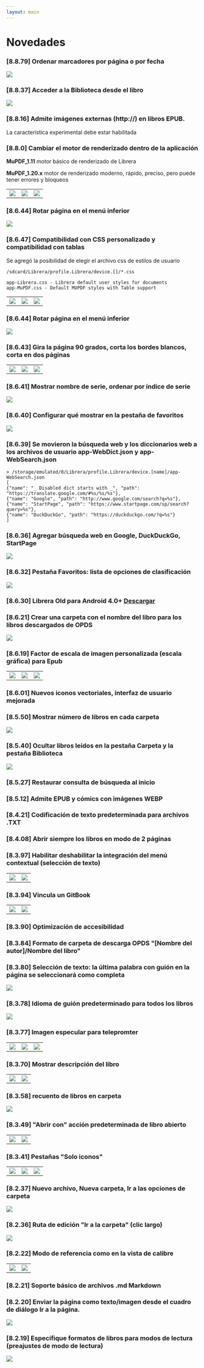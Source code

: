 ```yaml
---
layout: main
---
```


# Novedades

### [8.8.79] Ordenar marcadores por página o por fecha
<img class="i" src="8.8.79.png" />

### [8.8.37] Acceder a la Biblioteca desde el libro
<img class="i" src="8.8.37.png" />

### [8.8.16] Admite imágenes externas (http://) en libros EPUB.

La característica experimental debe estar habilitada

### [8.8.0] Cambiar el motor de renderizado dentro de la aplicación

**MuPDF_1.11** motor básico de renderizado de Librera

**MuPDF_1.20.x** motor de renderizado moderno, rápido, preciso, pero puede tener errores y bloqueos

||||
|-|-|-|
|![](8.8.0a.png)|![](8.8.0b.png)|![](8.8.0c.png)|

### [8.6.44] Rotar página en el menú inferior
<img class="i" src="8.6.44.png" />

### [8.6.47] Compatibilidad con CSS personalizado y compatibilidad con tablas
Se agregó la posibilidad de elegir el archivo css de estilos de usuario
```
/sdcard/Librera/profile.Librera/device.[]/*.css

app-Librera.css - Librera default user styles for documents
app-MuPDF.css - Default MUPDF styles with Table support
```

||||
|-|-|-|
|![](8.6.47a.png)|![](8.6.47b.png)|![](8.6.47c.png)|

### [8.6.44] Rotar página en el menú inferior
<img class="i" src="8.6.44.png" />


### [8.6.43] Gira la página 90 grados, corta los bordes blancos, corta en dos páginas

||||
|-|-|-|
|![](8.6.43a.png)|![](8.6.43b.png)|![](8.6.43c.png)|

### [8.6.41] Mostrar nombre de serie, ordenar por índice de serie
<img class="i" src="8.6.41.png" />

### [8.6.40] Configurar qué mostrar en la pestaña de favoritos
<img class="i" src="8.6.40.png" />

### [8.6.39] Se movieron la búsqueda web y los diccionarios web a los archivos de usuario app-WebDict.json y app-WebSearch.json

```
> /storage/emulated/0/Librera/profile.Librera/device.[name]/app-WebSearch.json
[
{"name": "_ Disabled dict starts with _", "path": "https://translate.google.com/#%s/%s/%s"},
{"name": "Google", "path": "http://www.google.com/search?q=%s"},
{"name": "StartPage", "path": "https://www.startpage.com/sp/search?query=%s"},
{"name": "DuckDuckGo", "path": "https://duckduckgo.com/?q=%s"}
]
```

### [8.6.36] Agregar búsqueda web en Google, DuckDuckGo, StartPage
<img class="i" src="8.6.36.png" />


### [8.6.32] Pestaña Favoritos: lista de opciones de clasificación
<img class="i" src="8.6.32.png" />

### [8.6.30] Librera Old para Android 4.0+ [Descargar](https://github.com/foobnix/LibreraReader/releases/)
### [8.6.21] Crear una carpeta con el nombre del libro para los libros descargados de OPDS
<img class="i" src="8.6.21.png" />

### [8.6.19] Factor de escala de imagen personalizada (escala gráfica) para Epub

||||
|-|-|-|
|![](8.6.19a.png)|![](8.6.19.png)|![](8.6.19b.png)|

### [8.6.01] Nuevos iconos vectoriales, interfaz de usuario mejorada
### [8.5.50] Mostrar número de libros en cada carpeta
<img class="i" src="8.5.50.png" />

### [8.5.40] Ocultar libros leídos en la pestaña Carpeta y la pestaña Biblioteca
<img class="i" src="8.5.40.png" />


### [8.5.27] Restaurar consulta de búsqueda al inicio

### [8.5.12] Admite EPUB y cómics con imágenes WEBP
### [8.4.21] Codificación de texto predeterminada para archivos .TXT
### [8.4.08] Abrir siempre los libros en modo de 2 páginas

### [8.3.97] Habilitar deshabilitar la integración del menú contextual (selección de texto)
|||
|-|-|
|![](8.3.97a.png)|![](8.3.97b.png)|

### [8.3.94] Vincula un GitBook

|||
|-|-|
|![](8.3.94a.png)|![](8.3.94b.png)|

### [8.3.90] Optimización de accesibilidad

### [8.3.84] Formato de carpeta de descarga OPDS &quot;[Nombre del autor]/Nombre del libro&quot;

### [8.3.80] Selección de texto: la última palabra con guión en la página se seleccionará como completa

<img class="i" src="8.3.80.png" />

### [8.3.78] Idioma de guión predeterminado para todos los libros

<img class="i" src="8.3.78.png" />

### [8.3.77] Imagen especular para telepromter

||||
|-|-|-|
|![](8.3.77c.jpg)|![](8.3.77a.jpg)|![](8.3.77b.jpg)|

### [8.3.70] Mostrar descripción del libro

|||
|-|-|
|![](8.3.70a.jpg)|![](8.3.70b.jpg)|


### [8.3.58] recuento de libros en carpeta

<img class="i" src="8.3.58.jpg" />

### [8.3.49] &quot;Abrir con&quot; acción predeterminada de libro abierto

|||
|-|-|
|![](8.3.49a.jpg)|![](8.3.49b.jpg)|


### [8.3.41] Pestañas &quot;Solo iconos&quot;

||||
|-|-|-|
|![](8.3.41a.jpg)|![](8.3.41b.jpg)|![](8.3.41c.jpg)|


### [8.2.37] Nuevo archivo, Nueva carpeta, Ir a las opciones de carpeta

<img class="i" src="8.2.37.jpg" />

### [8.2.36] Ruta de edición &quot;Ir a la carpeta&quot; (clic largo)

<img class="i" src="8.2.36.jpg" />


### [8.2.22] Modo de referencia como en la vista de calibre

|||
|-|-|
|![](8.2.22a.jpg)|![](8.2.22b.jpg)|

### [8.2.21] Soporte básico de archivos .md Markdown

### [8.2.20] Enviar la página como texto/imagen desde el cuadro de diálogo Ir a la página.

<img class="i" src="8.2.20.jpg" />

### [8.2.19] Especifique formatos de libros para modos de lectura (preajustes de modo de lectura)

<img class="i" src="8.2.19.png" />
